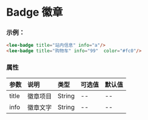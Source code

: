 # Badge 徽章
### 示例：
<p></p>
<lee-badge title="站内信息" info="8"/>
<lee-badge title="购物车" info="99"  color="#fc0"/>

```html
<lee-badge title="站内信息" info="a"/>
<lee-badge title="购物车" info="99"  color="#fc0"/>
```
### 属性

参数|说明|类型|可选值|默认值
:------|:------|:------|:------|:------
title|徽章项目|String|--|--
info|徽章文字|String|--|--
